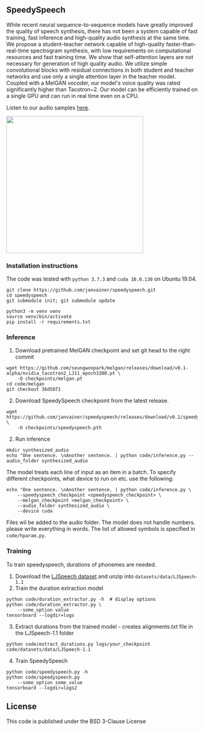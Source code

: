## SpeedySpeech

While recent neural sequence-to-sequence models have greatly improved the quality of speech synthesis, 
there has not been a system capable of 
fast training, fast inference and
high-quality audio synthesis at the same time. 
We propose a student-teacher network 
capable of high-quality faster-than-real-time spectrogram synthesis, with low requirements on computational resources and fast training time.
We show that self-attention layers are not necessary for generation of high quality audio. 
We utilize simple convolutional blocks with residual connections in both student and teacher networks and use only a single attention layer in the teacher model.
Coupled with a MelGAN vocoder, our model's voice quality was rated significantly higher than Tacotron~2.
Our model can be efficiently trained on a single GPU and can run in real time even on a 
CPU.

Listen to our audio samples [here](https://janvainer.github.io/speedyspeech/).

<a href="url"><img src="https://github.com/janvainer/speedyspeech/blob/master/img/speedyspeech.png" align="middle" height="360" ></a>


### Installation instructions
The code was tested with `python 3.7.3` and `cuda 10.0.130` on Ubuntu 19.04.

```
git clone https://github.com/janvainer/speedyspeech.git
cd speedyspeech
git submodule init; git submodule update

python3 -m venv venv
source venv/bin/activate
pip install -r requirements.txt
```

### Inference
1. Download pretrained MelGAN checkpoint and set git head to the right commit
```
wget https://github.com/seungwonpark/melgan/releases/download/v0.1-alpha/nvidia_tacotron2_LJ11_epoch3200.pt \
    -O checkpoints/melgan.pt
cd code/melgan
git checkout 36d5071
```

2. Download SpeedySpeech checkpoint from the latest release.
```
wget https://github.com/janvainer/speedyspeech/releases/download/v0.1/speedyspeech.pth \
    -O checkpoints/speedyspeech.pth
```

2. Run inference
```
mkdir synthesized_audio
echo "One sentence. \nAnother sentence. | python code/inference.py --audio_folder synthesized_audio
```
The model treats each line of input as an item in a batch.
To specify different checkpoints, what device to run on etc. use the following:
```
echo "One sentence. \nAnother sentence. | python code/inference.py \
    --speedyspeech_checkpoint <speedyspeech_checkpoint> \
    --melgan_checkpoint <melgan_checkpoint> \
    --audio_folder synthesized_audio \
    --device cuda
```

Files wil be added to the audio folder. The model does not handle numbers. please write everything in words.
The list of allowed symbols is specified in ```code/hparam.py```. 

### Training
To train speedyspeech, durations of phonemes are needed.

1. Download the [LJSpeech dataset](https://keithito.com/LJ-Speech-Dataset/) and unzip into `datasets/data/LJSpeech-1.1`
2. Train the duration extraction model
```
python code/duration_extractor.py -h  # display options
python code/duration_extractor.py \
    --some_option value
tensorboard --logdir=logs
```
3. Extract durations from the trained model - creates alignments.txt file in the LJSpeech-1.1 folder
```
python code/extract_durations.py logs/your_checkpoint code/datasets/data/LJSpeech-1.1
```
4. Train SpeedySpeech
```
python code/speedyspeech.py -h
python code/speedyspeech.py
    --some_option some_value
tensorboard --logdir=logs2
```
## License
This code is published under the BSD 3-Clause License
